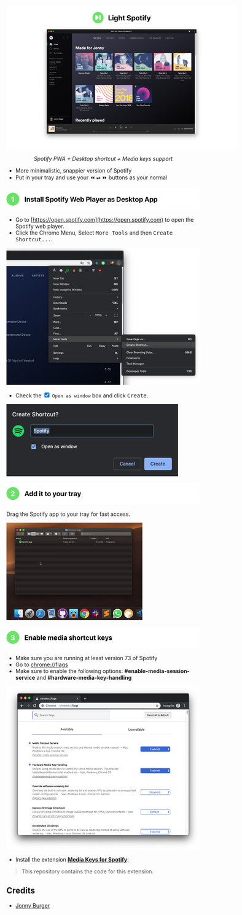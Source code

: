 
<div style="width: 600px" align="center">

![Light Spotify Teaser](assets/light-spotify.png)

</div>
<p align="center"><em>Spotify PWA + Desktop shortcut + Media keys support</em></p>


* More minimalistic, snappier version of Spotify
* Put in your tray and use your ⏪ ⏯ ⏩ buttons as your normal


![Install Spotify Web Player as Desktop App](assets/step1.png)


* Go to [https://open.spotify.com](https://open.spotify.com) to open the Spotify web player.
* Click the Chrome Menu, Select <kbd>More Tools</kbd> and then <kbd>Create Shortcut...</kbd>.

![Create shortcut](assets/create-shortcut.png)

* Check the <input type="checkbox" checked> `Open as window` box and click <kbd>Create</kbd>.

![Check 'Open as window'](assets/open-as-window.png)

![Add it to your tray](assets/step2.png)

Drag the Spotify app to your tray for fast access.

![Check 'Open as window'](assets/spotify-web.gif)

![Enable media shortcur keys](assets/step3.png)

* Make sure you are running at least version 73 of Spotify
* Go to [chrome://flags](chrome://flags)
* Make sure to enable the following options: __#enable-media-session-service__ and __#hardware-media-key-handling__

![Screenshot of chrome://flags](assets/flags.png)

* Install the extension [__Media Keys for Spotify__](https://chrome.google.com/webstore/detail/media-keys-for-spotify-%E2%8F%AF/jndpdofaejbhcfpadmgcciohlnfokfil):

> This repository contains the code for this extension.


## Credits

* [Jonny Burger](https://twitter.com/JNYBGR)
